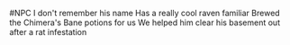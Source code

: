 #NPC
I don't remember his name
Has a really cool raven familiar
Brewed the Chimera's Bane potions for us
We helped him clear his basement out after a rat infestation